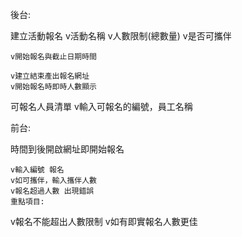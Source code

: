 後台:

建立活動報名
    v活動名稱
    v人數限制(總數量)
    v是否可攜伴
    
    v開始報名與截止日期時間
    
    v建立結束產出報名網址
    v開始報名時即時人數顯示
可報名人員清單
    v輸入可報名的編號，員工名稱


前台:

時間到後開啟網址即開始報名

    v輸入編號 報名
    v如可攜伴，輸入攜伴人數
    v報名超過人數 出現錯誤
    重點項目:

v報名不能超出人數限制
v如有即實報名人數更佳




